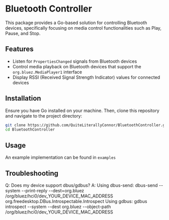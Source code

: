 # Bluetooth Controller

This package provides a Go-based solution for controlling Bluetooth devices, specifically focusing on media control functionalities such as Play, Pause, and Stop.

## Features

- Listen for `PropertiesChanged` signals from Bluetooth devices
- Control media playback on Bluetooth devices that support the `org.bluez.MediaPlayer1` interface
- Display RSSI (Received Signal Strength Indicator) values for connected devices

## Installation

Ensure you have Go installed on your machine. Then, clone this repository and navigate to the project directory:

```bash
git clone https://github.com/QuiteLiterallyConnor/BluetoothController.git
cd BluetoothController
```

## Usage

An example implementation can be found in `examples`

## Troubleshooting

Q: Does my device support dbus/gdbus?
    A: Using dbus-send: dbus-send --system --print-reply --dest=org.bluez /org/bluez/hci0/dev_YOUR_DEVICE_MAC_ADDRESS org.freedesktop.DBus.Introspectable.Introspect
       Using gdbus:     gdbus introspect --system --dest org.bluez --object-path /org/bluez/hci0/dev_YOUR_DEVICE_MAC_ADDRESS